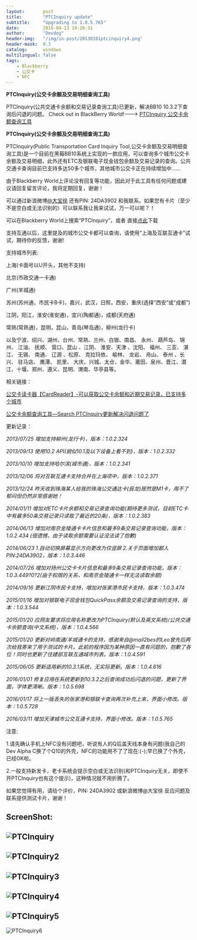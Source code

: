 ```yaml
---
layout:       post
title:        "PTCInquiry update"
subtitle:     "Upgrading to 1.0.5.765"
date:         2016-04-13 10:20:31
author:       "Devdog"
header-img:   "/img/in-post/20130101ptcinquiry4.png"
header-mask:  0.3
catalog:      windows
multilingual: false
tags:
    - Blackberry
    - 公交卡
    - NFC
---
```



**PTCInquiry(公交卡余额及交易明细查询工具)**
 
PTCInquiry(公共交通卡余额和交易记录查询工具)已更新，解决BB10 10.3.2下查询后闪退的问题。 Check out  in BlackBerry World!---> [PTCInquiry 公交卡余额查询工具](https://appworld.blackberry.com/webstore/content/22953873/?countrycode=CN&lang=en) 

**PTCInquiry(公交卡余额及交易明细查询工具)**

PTCInquiry(Public Transportation Card Inquiry Tool,公交卡余额及交易明细查询工具)是一个目前在黑莓BB10系统上实现的一款应用，可以查询多个城市公交卡余额及交易明细，此外还有ETC及银联电子现金钱包余额及交易记录的查询。公共交通卡查询目前已支持多达50多个城市，其他城市公交卡正在持续增加中……

由于Blackberry World上评论没有回复等功能，因此对于此工具有任何问题或建议请回复留言评论，我将定期回复，谢谢！

可以通过新浪微博[@大宝徐](http://www.weibo.com/dabaoxu) 还有PIN: 24DA3902 和我联系。如果您有卡片（至少不是空白或无法识别的）可以联系我让我来试试，万一可以呢？！

可以在Blackberry World上搜索“PTCInquiry”，或者 直接[点此](http://appworld.blackberry.com/webstore/content/22953873/?countrycode=CN&lang=zh_cn)下载

支持互通以后，这里提及的城市公交卡都可以查询，请使用“上海及互联互通卡”试试，期待你的反馈，谢谢!

支持城市列表:

上海(卡面号以U开头，其他不支持)

北京(市政交通一卡通)

广州(羊城通)

苏州(苏州通，市民卡B卡)，嘉兴，武汉，日照，西安，重庆(选择“西安”或“成都”)

江阴，阳江，淮安(淮安通)，宜兴(陶都通)，成都(天府通)

常熟(常熟通)，昆明，昆山，青岛(琴岛通)，柳州(龙行卡)

以及宁波、绍兴、湖州、台州、常熟、兰州、白银、南昌、 永州、 葫芦岛、 锦州、 江油、 抚顺、 营口、昆山 、江阴、 淮安、天津 、沈阳、 福州、 三亚、 湛江、 无锡、 南通、 辽源 、松原、 克拉玛依、 榆林、 龙岩、 舟山、 泰州 、长兴、 驻马店、 鹰潭、 凯里、 大庆、兴城、太仓、金华、莆田、泉州、晋江、潜江、十堰、郑州、遵义、昆明、渭南、华亭县等。

相关链接：

[公交卡读卡器【CardReader】-可以获取公交卡余额和近期交易记录，已支持多个城市](http://cnbbdevgroup.com/forum.php?mod=viewthread&tid=2288)

[公交卡余额查询工具—Search PTCInquiry更新解决闪退问题了](http://www.51blackberry.com/2016/01/06/search-ptcinquiry/)



更新记录：

*2013/07/25 增加支持柳州(龙行卡)，版本：1.0.2.324*

*2013/09/13 使用10.2 API(貌似10.1及以下设备上看不到)，版本：1.0.2.332*

*2013/10/10 增加支持哈尔滨(城市通)，版本：1.0.2.341*

*2013/12/06 将对互联互通卡支持合并在上海项中，版本：1.0.2.371*

*2013/12/24 昨天收到珠海某人给我的珠海公交通达卡(辰龙)居然是M1卡，用不了郁闷但仍然非常感谢她！*

*2014/01/11 增加对ETC卡片余额和交易记录查询功能(期待更多测试，目前ETC卡中有最多50条交易记录只读取了最近的20条)，版本：1.0.2.383*

*2014/06/13 增加对南京金陵通卡卡片信息和最多9条交易记录查询功能，版本：1.0.2.434 (很遗憾，由于读取余额需要认证没法读了抱歉)*

*2014/06/23 1.自动切换屏幕显示方向更改为仅竖屏 2.关于页面增加鄙人PIN:24DA3902，版本：1.0.3.446*

*2014/07/26 增加对扬州公交卡卡片信息和最多9条交易记录查询功能，版本：1.0.3.449?0?2(由于权限的关系，和南京金陵通卡一样无法读取余额)*

*2014/09/16 更新江阴市民卡支持，增加对张家港市民卡支持，版本：1.0.3.474*

*2015/01/16 增加对银联电子现金钱包QuickPass余额及交易记录查询的支持，版本：1.0.3.544*

*2015/01/20 应网友要求将应用名称更改为PTCInquiry(默认及英文系统)/公共交通卡余额查询(中文系统)，版本：1.0.4.566*

*2015/01/20 更新对岭南通/羊城通卡的支持，感谢来自@mail2bes的Leo曾先后两次给我寄来了用于测试的卡片。此前的程序因为某种原因一直有问题的，抱歉了各位！同时也更新了住建部互联互通城市列表。版本：1.0.4.591*

*2015/06/05 更新适用新的10.3.1系统，无实际更新。版本：1.0.4.616*

*2016/01/01 修复应用在系统更新到10.3.2之后查询成功后闪退的问题，更新了界面，字体更清晰。版本：1.0.5.698*

*2016/01/17 将上一版丢失的张家港和银联卡查询再次补充上来，界面小修改。版本：1.0.5.728*

*2016/03/11 增加天津城市公交互通卡支持，界面小修改。版本：1.0.5.765*

注意:

1.请先确认手机上NFC没有问题吧，听说有人的Q后盖天线本身有问题(我自己的Dev Alpha C换了个Q10的外壳，NFC的功能用不了了现在:(-);早已换了个外壳，已经OK啦。

2.一般支持新发卡，老卡系统会提示空白或无法识别(和PTCInquiry无关，即使不开PTCInquiry也有这个提示)，这种情况就不用折腾了。

如果您觉得有用，请给个评价，PIN: 24DA3902 或新浪微博@大宝徐 反应问题及联系提供测试卡片，谢谢！

ScreenShot:
---
![PTCInquiry](/img/in-post/20130101ptcinquiry.png)
---
![PTCInquiry2](/img/in-post/20130101ptcinquiry2.png)
---
![PTCInquiry3](/img/in-post/20130101ptcinquiry3.png)
---
![PTCInquiry4](/img/in-post/20130101ptcinquiry4.png)
---
![PTCInquiry5](/img/in-post/20130101ptcinquiry5.png)
---
![PTCInquiry6](/img/in-post/20130101ptcinquiry6.png)

